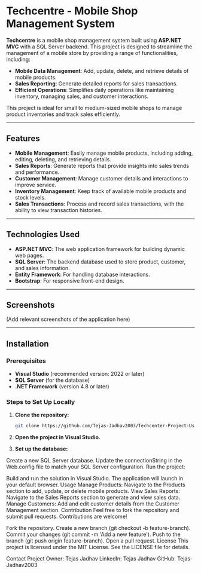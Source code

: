 # Techcentre - Mobile Shop Management System

**Techcentre** is a mobile shop management system built using **ASP.NET MVC** with a SQL Server backend. This project is designed to streamline the management of a mobile store by providing a range of functionalities, including:

- **Mobile Data Management**: Add, update, delete, and retrieve details of mobile products.
- **Sales Reporting**: Generate detailed reports for sales transactions.
- **Efficient Operations**: Simplifies daily operations like maintaining inventory, managing sales, and customer interactions.

This project is ideal for small to medium-sized mobile shops to manage product inventories and track sales efficiently.

---

## Features

- **Mobile Management**: Easily manage mobile products, including adding, editing, deleting, and retrieving details.
- **Sales Reports**: Generate reports that provide insights into sales trends and performance.
- **Customer Management**: Manage customer details and interactions to improve service.
- **Inventory Management**: Keep track of available mobile products and stock levels.
- **Sales Transactions**: Process and record sales transactions, with the ability to view transaction histories.

---

## Technologies Used

- **ASP.NET MVC**: The web application framework for building dynamic web pages.
- **SQL Server**: The backend database used to store product, customer, and sales information.
- **Entity Framework**: For handling database interactions.
- **Bootstrap**: For responsive front-end design.

---

## Screenshots

(Add relevant screenshots of the application here)

---

## Installation

### Prerequisites

- **Visual Studio** (recommended version: 2022 or later)
- **SQL Server** (for the database)
- **.NET Framework** (version 4.8 or later)

### Steps to Set Up Locally

1. **Clone the repository:**

   ```bash
   git clone https://github.com/Tejas-Jadhav2003/Techcenter-Project-Using-Asp.Net-MVC.git
2.  **Open the project in Visual Studio.**

3.  **Set up the database:**

Create a new SQL Server database.
Update the connectionString in the Web.config file to match your SQL Server configuration.
Run the project:

Build and run the solution in Visual Studio.
The application will launch in your default browser.
Usage
Manage Products: Navigate to the Products section to add, update, or delete mobile products.
View Sales Reports: Navigate to the Sales Reports section to generate and view sales data.
Manage Customers: Add and edit customer details from the Customer Management section.
Contribution
Feel free to fork the repository and submit pull requests. Contributions are welcome!

Fork the repository.
Create a new branch (git checkout -b feature-branch).
Commit your changes (git commit -m 'Add a new feature').
Push to the branch (git push origin feature-branch).
Open a pull request.
License
This project is licensed under the MIT License. See the LICENSE file for details.

Contact
Project Owner: Tejas Jadhav
LinkedIn: Tejas Jadhav
GitHub: Tejas-Jadhav2003
